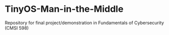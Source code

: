 # TinyOS-Man-in-the-Middle
Repository for final project/demonstration in Fundamentals of Cybersecurity (CMSI 598)
